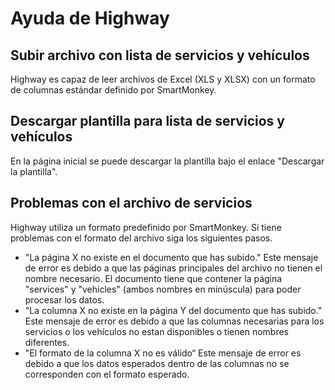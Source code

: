 # Ayuda de Highway

## Subir archivo con lista de servicios y vehículos
Highway es capaz de leer archivos de Excel (XLS y XLSX) con un formato de columnas estándar definido por SmartMonkey.

## Descargar plantilla para lista de servicios y vehículos
En la página inicial se puede descargar la plantilla bajo el enlace "Descargar la plantilla". 

## Problemas con el archivo de servicios 
Highway utiliza un formato predefinido por SmartMonkey. Si tiene problemas con el formato del archivo siga los siguientes pasos. 
* "La página X no existe en el documento que has subido." Este mensaje de error es debido a que las páginas principales del archivo no tienen el nombre necesario. El documento tiene que contener la página "services" y "vehicles" (ambos nombres en minúscula) para poder procesar los datos. 
* "La columna X no existe en la página Y del documento que has subido." Este mensaje de error es debido a que  las columnas necesarias para los servicios o los vehículos no estan disponibles o tienen nombres diferentes. 
* "El formato de la columna X no es válido“ Este mensaje de error es debido a que los datos esperados dentro de las columnas no se corresponden con el formato esperado. 

